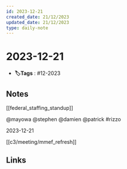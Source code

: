 ```yaml
---
id: 2023-12-21
created_date: 21/12/2023
updated_date: 21/12/2023
type: daily-note
---
```


# 2023-12-21
- **🏷️Tags** : #12-2023  

## Notes

[[federal_staffing_standup]]

@mayowa @stephen @damien @patrick 
#rizzo

2023-12-21

[[c3/meeting/mmef_refresh]] 

## Links

